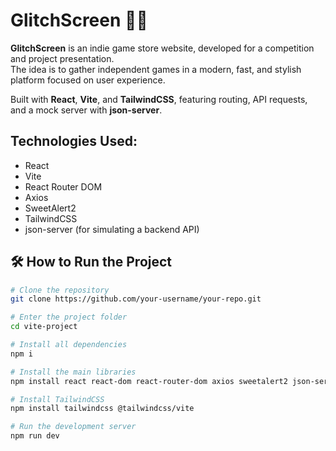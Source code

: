 # GlitchScreen 👨‍💻

**GlitchScreen** is an indie game store website, developed for a competition and project presentation.  
The idea is to gather independent games in a modern, fast, and stylish platform focused on user experience.

Built with **React**, **Vite**, and **TailwindCSS**, featuring routing, API requests, and a mock server with **json-server**.

## Technologies Used:

- React
- Vite
- React Router DOM
- Axios
- SweetAlert2
- TailwindCSS
- json-server (for simulating a backend API)

## 🛠️ How to Run the Project

```bash
# Clone the repository
git clone https://github.com/your-username/your-repo.git

# Enter the project folder
cd vite-project

# Install all dependencies
npm i

# Install the main libraries
npm install react react-dom react-router-dom axios sweetalert2 json-server

# Install TailwindCSS
npm install tailwindcss @tailwindcss/vite

# Run the development server
npm run dev
